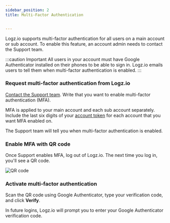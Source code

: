 ```yaml
---
sidebar_position: 2
title: Multi-Factor Authentication


---
```


Logz.io supports multi-factor authentication for all users on a main account or sub account.
To enable this feature, an account admin needs to contact the Support team.

:::caution Important
All users in your account must have Google Authenticator installed on their phones to be able to sign in.
Logz.io emails users to tell them when multi-factor authentication is enabled.
:::



### Request multi-factor authentication from Logz.io

<a class="intercom-launch" href="mailto:help@logz.io">Contact the Support team</a>.
Write that you want to enable multi-factor authentication (MFA).

MFA is applied to your main account and each sub account separately.
Include the last six digits of your [account token](https://app.logz.io/#/dashboard/settings/manage-accounts) for each account that you want MFA enabled on.

The Support team will tell you when multi-factor authentication is enabled.

### Enable MFA with QR code

Once Support enables MFA, log out of Logz.io.
The next time you log in, you'll see a QR code.

<!-- Do yourself a favor and scan the QR code in this image. You won't be disappointed. -->
![QR code](https://dytvr9ot2sszz.cloudfront.net/logz-docs/access-and-authentication/mfa--qr-code.png)

### Activate multi-factor authentication

Scan the QR code using Google Authenticator, type your verification code, and click **Verify**.

In future logins, Logz.io will prompt you to enter your Google Authenticator verification code.
